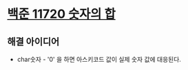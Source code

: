 [백준 11720 숫자의 합](https://www.acmicpc.net/problem/11720)
======================
해결 아이디어
---------------------
- char숫자 - '0' 을 하면 아스키코드 값이 실제 숫자 값에 대응된다.